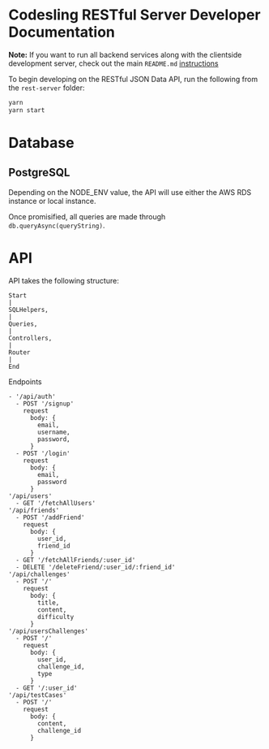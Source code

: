 # Codesling RESTful Server Developer Documentation

**Note:** If you want to run all backend services along with the clientside development server, check out the main `README.md` [instructions](README.md#getting-started)

To begin developing on the RESTful JSON Data API, run the following from the `rest-server` folder:

```bash
yarn
yarn start
```

# Database
## PostgreSQL
Depending on the NODE_ENV value, the API will use either the AWS RDS instance or local instance.

Once promisified, all queries are made through `db.queryAsync(queryString)`.

# API

API takes the following structure:

```plaintext
Start
|
SQLHelpers,
|
Queries,
|
Controllers,
|
Router
|
End
```

Endpoints

```plaintext
- '/api/auth'
  - POST '/signup'
    request
      body: {
        email,
        username,
        password,
      }
  - POST '/login'
    request
      body: {
        email,
        password
      }
'/api/users'
  - GET '/fetchAllUsers'
'/api/friends'
  - POST '/addFriend'
    request
      body: {
        user_id,
        friend_id
      }
  - GET '/fetchAllFriends/:user_id'
  - DELETE '/deleteFriend/:user_id/:friend_id'
'/api/challenges'
  - POST '/'
    request
      body: {
        title,
        content,
        difficulty
      }
'/api/usersChallenges'
  - POST '/'
    request
      body: {
        user_id,
        challenge_id,
        type
      }
  - GET '/:user_id'
'/api/testCases'
  - POST '/'
    request
      body: {
        content,
        challenge_id
      }

```
